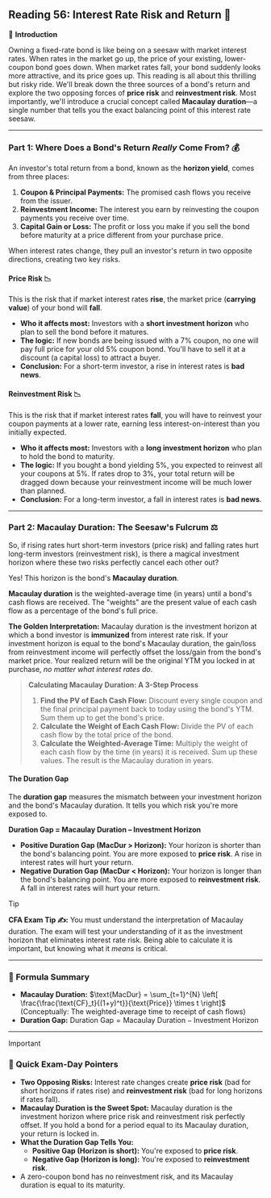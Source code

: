 ## Reading 56: Interest Rate Risk and Return 🎢

🎯 **Introduction**

Owning a fixed-rate bond is like being on a seesaw with market interest rates. When rates in the market go up, the price of your existing, lower-coupon bond goes down. When market rates fall, your bond suddenly looks more attractive, and its price goes up. This reading is all about this thrilling but risky ride. We'll break down the three sources of a bond's return and explore the two opposing forces of **price risk** and **reinvestment risk**. Most importantly, we'll introduce a crucial concept called **Macaulay duration**—a single number that tells you the exact balancing point of this interest rate seesaw.

---

### Part 1: Where Does a Bond's Return *Really* Come From? 💰

An investor's total return from a bond, known as the **horizon yield**, comes from three places:
1.  **Coupon & Principal Payments:** The promised cash flows you receive from the issuer.
2.  **Reinvestment Income:** The interest you earn by reinvesting the coupon payments you receive over time.
3.  **Capital Gain or Loss:** The profit or loss you make if you sell the bond before maturity at a price different from your purchase price.

When interest rates change, they pull an investor's return in two opposite directions, creating two key risks.

#### **Price Risk 📉**

This is the risk that if market interest rates **rise**, the market price (**carrying value**) of your bond will **fall**.

* **Who it affects most:** Investors with a **short investment horizon** who plan to sell the bond before it matures.
* **The logic:** If new bonds are being issued with a 7% coupon, no one will pay full price for your old 5% coupon bond. You'll have to sell it at a discount (a capital loss) to attract a buyer.
* **Conclusion:** For a short-term investor, a rise in interest rates is **bad news**.

#### **Reinvestment Risk 📉**

This is the risk that if market interest rates **fall**, you will have to reinvest your coupon payments at a lower rate, earning less interest-on-interest than you initially expected.

* **Who it affects most:** Investors with a **long investment horizon** who plan to hold the bond to maturity.
* **The logic:** If you bought a bond yielding 5%, you expected to reinvest all your coupons at 5%. If rates drop to 3%, your total return will be dragged down because your reinvestment income will be much lower than planned.
* **Conclusion:** For a long-term investor, a fall in interest rates is **bad news**.

---

### Part 2: Macaulay Duration: The Seesaw's Fulcrum ⚖️

So, if rising rates hurt short-term investors (price risk) and falling rates hurt long-term investors (reinvestment risk), is there a magical investment horizon where these two risks perfectly cancel each other out?

Yes! This horizon is the bond's **Macaulay duration**.

**Macaulay duration** is the weighted-average time (in years) until a bond's cash flows are received. The "weights" are the present value of each cash flow as a percentage of the bond's full price.

**The Golden Interpretation:**
Macaulay duration is the investment horizon at which a bond investor is **immunized** from interest rate risk. If your investment horizon is equal to the bond's Macaulay duration, the gain/loss from reinvestment income will perfectly offset the loss/gain from the bond's market price. Your realized return will be the original YTM you locked in at purchase, *no matter what interest rates do*.

> **Calculating Macaulay Duration: A 3-Step Process**
> 1.  **Find the PV of Each Cash Flow:** Discount every single coupon and the final principal payment back to today using the bond's YTM. Sum them up to get the bond's price.
> 2.  **Calculate the Weight of Each Cash Flow:** Divide the PV of each cash flow by the total price of the bond.
> 3.  **Calculate the Weighted-Average Time:** Multiply the weight of each cash flow by the time (in years) it is received. Sum up these values. The result is the Macaulay duration in years.

#### **The Duration Gap**

The **duration gap** measures the mismatch between your investment horizon and the bond's Macaulay duration. It tells you which risk you're more exposed to.

**Duration Gap = Macaulay Duration – Investment Horizon**

* **Positive Duration Gap (MacDur > Horizon):** Your horizon is shorter than the bond's balancing point. You are more exposed to **price risk**. A rise in interest rates will hurt your return.
* **Negative Duration Gap (MacDur < Horizon):** Your horizon is longer than the bond's balancing point. You are more exposed to **reinvestment risk**. A fall in interest rates will hurt your return.

> [!TIP]
> **CFA Exam Tip ✍️:** You must understand the interpretation of Macaulay duration. The exam will test your understanding of it as the investment horizon that eliminates interest rate risk. Being able to calculate it is important, but knowing what it *means* is critical.

---

### 🧪 Formula Summary

* **Macaulay Duration:**
    $\text{MacDur} = \sum_{t=1}^{N} \left[ \frac{\frac{\text{CF}_t}{(1+y)^t}}{\text{Price}} \times t \right]$
    (Conceptually: The weighted-average time to receipt of cash flows)
* **Duration Gap:**
    $\text{Duration Gap} = \text{Macaulay Duration} - \text{Investment Horizon}$

---

> [!IMPORTANT]
> ### 🎯 Quick Exam-Day Pointers
>
> * **Two Opposing Risks:** Interest rate changes create **price risk** (bad for short horizons if rates rise) and **reinvestment risk** (bad for long horizons if rates fall).
> * **Macaulay Duration is the Sweet Spot:** Macaulay duration is the investment horizon where price risk and reinvestment risk perfectly offset. If you hold a bond for a period equal to its Macaulay duration, your return is locked in.
> * **What the Duration Gap Tells You:**
>     * **Positive Gap (Horizon is short):** You're exposed to **price risk**.
>     * **Negative Gap (Horizon is long):** You're exposed to **reinvestment risk**.
> * A zero-coupon bond has no reinvestment risk, and its Macaulay duration is equal to its maturity.